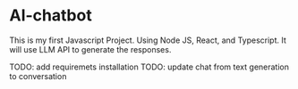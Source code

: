 # AI-chatbot

This is my first Javascript Project. Using Node JS, React, and Typescript. It will use LLM API to generate the responses.

TODO: add requiremets installation
TODO: update chat from text generation to conversation
